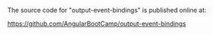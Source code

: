 The source code for "output-event-bindings" is published online at:

https://github.com/AngularBootCamp/output-event-bindings

